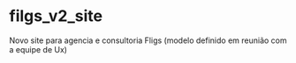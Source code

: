 # filgs_v2_site
Novo site para agencia e consultoria Fligs (modelo definido em reunião com a equipe de Ux)
